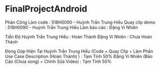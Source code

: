 # FinalProjectAndroid
Phân Công
Làm code : 518H0090 - Huỳnh Trần Trung Hiếu 
Quay clip demo : 518H0090 - Huỳnh Trần Trung Hiếu 
Làm báo cáo : Đặng Vi Nhiên

Tiến Độ
Huỳnh Trần Trung Hiếu : Hoàn Thành
Đặng Vi Nhiên : Chưa Hoàn Thành

Đòng Góp Hiện Tại
Huỳnh Trần Trung Hiếu (Code + Quay Clip + Làm Phần Use Case Description (Hoàn Thành) ) : Tạm Tính 50%
Đặng Vi Nhiên (Báo Cáo (Chưa xong) + Chỉnh Sửa Video) : Tạm Tính 50%
